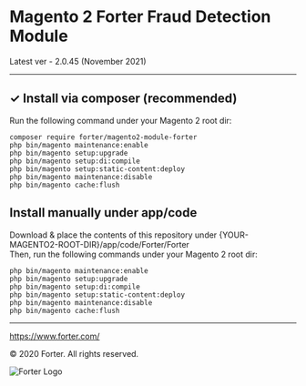 # Magento 2 Forter Fraud Detection Module

Latest ver - 2.0.45 (November 2021)

---

## ✓ Install via composer (recommended)
Run the following command under your Magento 2 root dir:

```
composer require forter/magento2-module-forter
php bin/magento maintenance:enable
php bin/magento setup:upgrade
php bin/magento setup:di:compile
php bin/magento setup:static-content:deploy
php bin/magento maintenance:disable
php bin/magento cache:flush
```

## Install manually under app/code
Download & place the contents of this repository under {YOUR-MAGENTO2-ROOT-DIR}/app/code/Forter/Forter  
Then, run the following commands under your Magento 2 root dir:
```
php bin/magento maintenance:enable
php bin/magento setup:upgrade
php bin/magento setup:di:compile
php bin/magento setup:static-content:deploy
php bin/magento maintenance:disable
php bin/magento cache:flush
```

---

https://www.forter.com/

© 2020 Forter.
All rights reserved.

![Forter Logo](https://upload.wikimedia.org/wikipedia/commons/5/51/Forter_Logo_Blue_Web-3.png)
